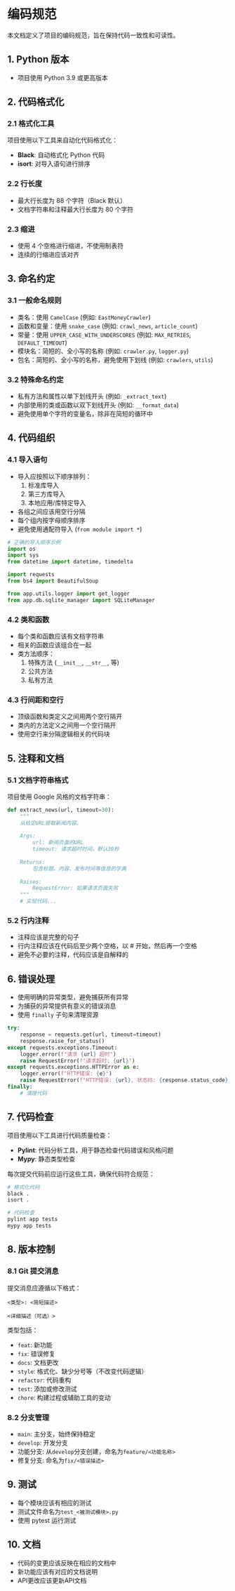 # 编码规范

本文档定义了项目的编码规范，旨在保持代码一致性和可读性。

## 1. Python 版本

- 项目使用 Python 3.9 或更高版本

## 2. 代码格式化

### 2.1 格式化工具

项目使用以下工具来自动化代码格式化：

- **Black**: 自动格式化 Python 代码
- **isort**: 对导入语句进行排序

### 2.2 行长度

- 最大行长度为 88 个字符（Black 默认）
- 文档字符串和注释最大行长度为 80 个字符

### 2.3 缩进

- 使用 4 个空格进行缩进，不使用制表符
- 连续的行缩进应该对齐

## 3. 命名约定

### 3.1 一般命名规则

- 类名：使用 `CamelCase` (例如: `EastMoneyCrawler`)
- 函数和变量：使用 `snake_case` (例如: `crawl_news`, `article_count`)
- 常量：使用 `UPPER_CASE_WITH_UNDERSCORES` (例如: `MAX_RETRIES`, `DEFAULT_TIMEOUT`)
- 模块名：简短的、全小写的名称 (例如: `crawler.py`, `logger.py`)
- 包名：简短的、全小写的名称，避免使用下划线 (例如: `crawlers`, `utils`)

### 3.2 特殊命名约定

- 私有方法和属性以单下划线开头 (例如: `_extract_text`)
- 内部使用的类或函数以双下划线开头 (例如: `__format_data`)
- 避免使用单个字符的变量名，除非在简短的循环中

## 4. 代码组织

### 4.1 导入语句

- 导入应按照以下顺序排列：
  1. 标准库导入
  2. 第三方库导入
  3. 本地应用/库特定导入
- 各组之间应该用空行分隔
- 每个组内按字母顺序排序
- 避免使用通配符导入 (`from module import *`)

```python
# 正确的导入顺序示例
import os
import sys
from datetime import datetime, timedelta

import requests
from bs4 import BeautifulSoup

from app.utils.logger import get_logger
from app.db.sqlite_manager import SQLiteManager
```

### 4.2 类和函数

- 每个类和函数应该有文档字符串
- 相关的函数应该组合在一起
- 类方法顺序：
  1. 特殊方法 (`__init__`, `__str__`, 等)
  2. 公共方法
  3. 私有方法

### 4.3 行间距和空行

- 顶级函数和类定义之间用两个空行隔开
- 类内的方法定义之间用一个空行隔开
- 使用空行来分隔逻辑相关的代码块

## 5. 注释和文档

### 5.1 文档字符串格式

项目使用 Google 风格的文档字符串：

```python
def extract_news(url, timeout=30):
    """
    从给定URL提取新闻内容。
    
    Args:
        url: 新闻页面的URL
        timeout: 请求超时时间，默认30秒
        
    Returns:
        包含标题、内容、发布时间等信息的字典
        
    Raises:
        RequestError: 如果请求页面失败
    """
    # 实现代码...
```

### 5.2 行内注释

- 注释应该是完整的句子
- 行内注释应该在代码后至少两个空格，以 # 开始，然后再一个空格
- 避免不必要的注释，代码应该是自解释的

## 6. 错误处理

- 使用明确的异常类型，避免捕获所有异常
- 为捕获的异常提供有意义的错误消息
- 使用 `finally` 子句来清理资源

```python
try:
    response = requests.get(url, timeout=timeout)
    response.raise_for_status()
except requests.exceptions.Timeout:
    logger.error(f"请求 {url} 超时")
    raise RequestError(f"请求超时: {url}")
except requests.exceptions.HTTPError as e:
    logger.error(f"HTTP错误: {e}")
    raise RequestError(f"HTTP错误: {url}, 状态码: {response.status_code}")
finally:
    # 清理代码
```

## 7. 代码检查

项目使用以下工具进行代码质量检查：

- **Pylint**: 代码分析工具，用于静态检查代码错误和风格问题
- **Mypy**: 静态类型检查

每次提交代码前应运行这些工具，确保代码符合规范：

```bash
# 格式化代码
black .
isort .

# 代码检查
pylint app tests
mypy app tests
```

## 8. 版本控制

### 8.1 Git 提交消息

提交消息应遵循以下格式：

```
<类型>: <简短描述>

<详细描述（可选）>
```

类型包括：
- `feat`: 新功能
- `fix`: 错误修复
- `docs`: 文档更改
- `style`: 格式化、缺少分号等（不改变代码逻辑）
- `refactor`: 代码重构
- `test`: 添加或修改测试
- `chore`: 构建过程或辅助工具的变动

### 8.2 分支管理

- `main`: 主分支，始终保持稳定
- `develop`: 开发分支
- 功能分支: 从`develop`分支创建，命名为`feature/<功能名称>`
- 修复分支: 命名为`fix/<错误描述>`

## 9. 测试

- 每个模块应该有相应的测试
- 测试文件命名为`test_<被测试模块>.py`
- 使用 pytest 运行测试

## 10. 文档

- 代码的变更应该反映在相应的文档中
- 新功能应该有对应的文档说明
- API更改应该更新API文档 